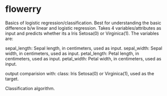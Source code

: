 # flowerry
Basics of logistic regression/classification.
Best for understanding the basic difference b/w linear and logistic regression.
Takes 4 variables/attributes as input and predicts whether its a Iris Setosa(0) or Virginica(1).
The variables are:

sepal_length: Sepal length, in centimeters, used as input.
sepal_width: Sepal width, in centimeters, used as input.
petal_length: Petal length, in centimeters, used as input.
petal_width: Petal width, in centimeters, used as input.

output comparision with:
class: Iris Setosa(0) or Virginica(1), used as the target.

Classification algorithm.
